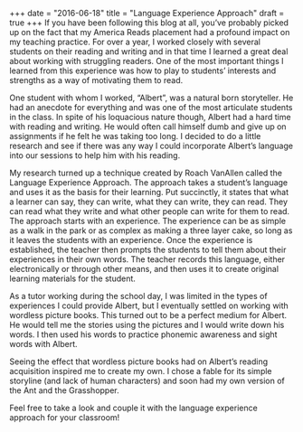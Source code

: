 +++
date = "2016-06-18"
title = "Language Experience Approach"
draft = true
+++
If you have been following this blog at all, you’ve probably picked up on the fact that my America Reads placement had a profound impact on my teaching practice. For over a year, I worked closely with several students on their reading and writing and in that time I learned a great deal about working with struggling readers. One of the most important things I learned from this experience was how to play to students’ interests and strengths as a way of motivating them to read.

One student with whom I worked, “Albert”, was a natural born storyteller. He had an anecdote for everything and was one of the most articulate students in the class. In spite of his loquacious nature though, Albert had a hard time with reading and writing. He would often call himself dumb and give up on assignments if he felt he was taking too long. I decided to do a little research and see if there was any way I could incorporate Albert’s language into our sessions to help him with his reading.

My research turned up a technique created by Roach VanAllen called the Language Experience Approach. The approach takes a student’s language and uses it as the basis for their learning. Put succinctly, it states that what a learner can say, they can write, what they can write, they can read. They can read what they write and what other people can write for them to read. The approach starts with an experience. The experience can be as simple as a walk in the park or as complex as making a three layer cake, so long as it leaves the students with an experience. Once the experience is established, the teacher then prompts the students to tell them about their experiences in their own words. The teacher records this language, either electronically or through other means, and then uses it to create original learning materials for the student.

As a tutor working during the school day, I was limited in the types of experiences I could provide Albert, but I eventually settled on working with wordless picture books. This turned out to be a perfect medium for Albert. He would tell me the stories using the pictures and I would write down his words. I then used his words to practice phonemic awareness and sight words with Albert.

Seeing the effect that wordless picture books had on Albert’s reading acquisition inspired me to create my own. I chose a fable for its simple storyline (and lack of human characters) and soon had my own version of the Ant and the Grasshopper.

Feel free to take a look and couple it with the language experience approach for your classroom!
